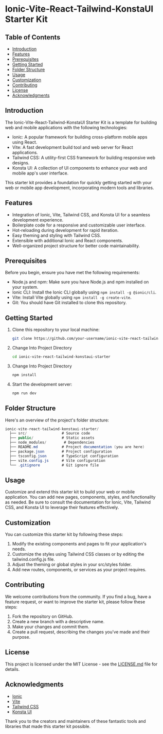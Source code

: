 # Ionic-Vite-React-Tailwind-KonstaUI Starter Kit


## Table of Contents
- [Introduction](#introduction)
- [Features](#features)
- [Prerequisites](#prerequisites)
- [Getting Started](#getting-started)
- [Folder Structure](#folder-structure)
- [Usage](#usage)
- [Customization](#customization)
- [Contributing](#contributing)
- [License](#license)
- [Acknowledgments](#acknowledgments)

## Introduction

The Ionic-Vite-React-Tailwind-KonstaUI Starter Kit is a template for building web and mobile applications with the following technologies:

- Ionic: A popular framework for building cross-platform mobile apps using React.
- Vite: A fast development build tool and web server for React applications.
- Tailwind CSS: A utility-first CSS framework for building responsive web designs.
- Konsta UI: A collection of UI components to enhance your web and mobile app's user interface.

This starter kit provides a foundation for quickly getting started with your web or mobile app development, incorporating modern tools and libraries.

## Features

- Integration of Ionic, Vite, Tailwind CSS, and Konsta UI for a seamless development experience.
- Boilerplate code for a responsive and customizable user interface.
- Hot-reloading during development for rapid iteration.
- Easy theming and styling with Tailwind CSS.
- Extensible with additional Ionic and React components.
- Well-organized project structure for better code maintainability.

## Prerequisites

Before you begin, ensure you have met the following requirements:

- Node.js and npm: Make sure you have Node.js and npm installed on your system.
- Ionic CLI: Install the Ionic CLI globally using `npm install -g @ionic/cli`.
- Vite: Install Vite globally using `npm install -g create-vite`.
- Git: You should have Git installed to clone this repository.

## Getting Started

1. Clone this repository to your local machine:

   ```bash
   git clone https://github.com/your-username/ionic-vite-react-tailwind-konstaui-starter.git

2. Change Into Project Directory
   ```bash
   cd ionic-vite-react-tailwind-konstaui-starter
   
3. Change Into Project Directory
   ```bash
   npm install
   
4. Start the development server:
   ```bash
   npm run dev

## Folder Structure

Here's an overview of the project's folder structure:

```csharp
ionic-vite-react-tailwind-konstaui-starter/
  ├── src/                # Source code
  ├── public/             # Static assets
  ├── node_modules/        # Dependencies
  ├── README.md           # Project documentation (you are here)
  ├── package.json        # Project configuration
  ├── tsconfig.json       # TypeScript configuration
  ├── vite.config.js      # Vite configuration
  └── .gitignore          # Git ignore file
```
## Usage

Customize and extend this starter kit to build your web or mobile application. You can add new pages, components, styles, and functionality as needed. Be sure to consult the documentation for Ionic, Vite, Tailwind CSS, and Konsta UI to leverage their features effectively.

## Customization

You can customize this starter kit by following these steps:

1. Modify the existing components and pages to fit your application's needs.
2. Customize the styles using Tailwind CSS classes or by editing the tailwind.config.js file.
3. Adjust the theming or global styles in your src/styles folder.
4. Add new routes, components, or services as your project requires.

## Contributing

We welcome contributions from the community. If you find a bug, have a feature request, or want to improve the starter kit, please follow these steps:

1. Fork the repository on GitHub.
2. Create a new branch with a descriptive name.
3. Make your changes and commit them.
4. Create a pull request, describing the changes you've made and their purpose.

## License

This project is licensed under the MIT License - see the [LICENSE.md](LICENSE.md) file for details.

## Acknowledgments

- [Ionic](https://ionicframework.com/)
- [Vite](https://vitejs.dev/)
- [Tailwind CSS](https://tailwindcss.com/)
- [Konsta UI](https://konsta.dev/)

Thank you to the creators and maintainers of these fantastic tools and libraries that made this starter kit possible.
